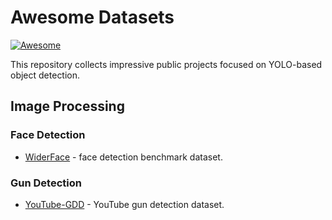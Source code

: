 # Awesome Datasets

[![Awesome](https://cdn.rawgit.com/sindresorhus/awesome/d7305f38d29fed78fa85652e3a63e154dd8e8829/media/badge.svg)](https://github.com/sindresorhus/awesome)

This repository collects impressive public projects focused on YOLO-based object detection.

## Image Processing

### Face Detection

* [WiderFace](http://shuoyang1213.me/WIDERFACE/) - face detection benchmark dataset.

### Gun Detection

* [YouTube-GDD](https://github.com/UCAS-GYX/YouTube-GDD) - YouTube gun detection dataset.
